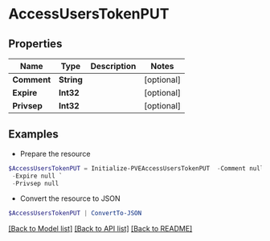 # AccessUsersTokenPUT
## Properties

Name | Type | Description | Notes
------------ | ------------- | ------------- | -------------
**Comment** | **String** |  | [optional] 
**Expire** | **Int32** |  | [optional] 
**Privsep** | **Int32** |  | [optional] 

## Examples

- Prepare the resource
```powershell
$AccessUsersTokenPUT = Initialize-PVEAccessUsersTokenPUT  -Comment null `
 -Expire null `
 -Privsep null
```

- Convert the resource to JSON
```powershell
$AccessUsersTokenPUT | ConvertTo-JSON
```

[[Back to Model list]](../README.md#documentation-for-models) [[Back to API list]](../README.md#documentation-for-api-endpoints) [[Back to README]](../README.md)

